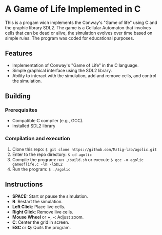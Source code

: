 # A Game of Life Implemented in C

This is a progam wich implements the Conway's "Game of life" using C and the graphic library SDL2. The game is a Cellular Automaton that involves cells that can be dead or alive, the simulation evolves over time based on simple rules. The program was coded for educational purposes.

## Features

- Implementation of Conway's "Game of Life" in the C language.
- Simple graphical interface using the SDL2 library.
- Ability to interact with the simulation, add and remove cells, and control the simulation.

## Building

### Prerequisites

- Compatible C compiler (e.g., GCC).
- Installed SDL2 library

### Compilation and execution

1. Clone this repo: `$ git clone https://github.com/Matig-lab/agolic.git`
2. Enter to the repo directory: `$ cd agolic`
3. Compile the program: run `./build.sh` or execute `$ gcc -o agolic gameoflife.c -lm -lSDL2`
4. Run the program: `$ ./agolic`

## Instructions

- **SPACE:** Start or pause the simulation.
- **R**: Restart the simulation.
- **Left Click**: Place live cells.
- **Right Click**: Remove live cells.
- **Mouse Wheel** or **+**, **-**: Adjust zoom.
- **C**: Center the grid in screen.
- **ESC** or **Q**: Quits the program.
